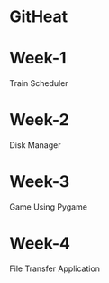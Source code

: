 # GitHeat

# Week-1
Train Scheduler
# Week-2
Disk Manager
# Week-3
Game Using Pygame
# Week-4
File Transfer Application

